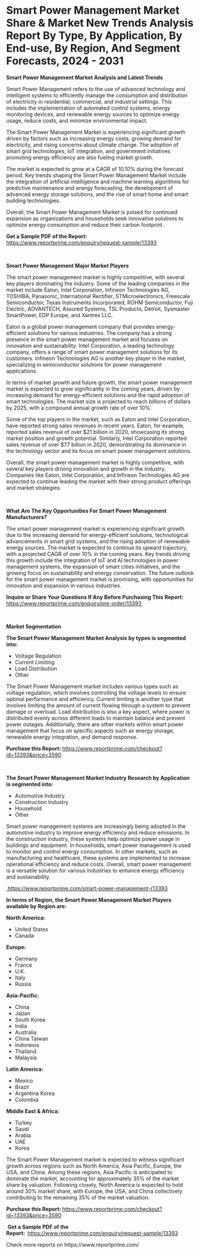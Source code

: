 <p><h1>Smart Power Management Market Share & Market New Trends Analysis Report By Type, By Application, By End-use, By Region, And Segment Forecasts, 2024 - 2031</h1></p><p><strong>Smart Power Management Market Analysis and Latest Trends</strong></p>
<p><p>Smart Power Management refers to the use of advanced technology and intelligent systems to efficiently manage the consumption and distribution of electricity in residential, commercial, and industrial settings. This includes the implementation of automated control systems, energy monitoring devices, and renewable energy sources to optimize energy usage, reduce costs, and minimize environmental impact.</p><p>The Smart Power Management Market is experiencing significant growth driven by factors such as increasing energy costs, growing demand for electricity, and rising concerns about climate change. The adoption of smart grid technologies, IoT integration, and government initiatives promoting energy efficiency are also fueling market growth.</p><p>The market is expected to grow at a CAGR of 10.10% during the forecast period. Key trends shaping the Smart Power Management Market include the integration of artificial intelligence and machine learning algorithms for predictive maintenance and energy forecasting, the development of advanced energy storage solutions, and the rise of smart home and smart building technologies.</p><p>Overall, the Smart Power Management Market is poised for continued expansion as organizations and households seek innovative solutions to optimize energy consumption and reduce their carbon footprint.</p></p>
<p><strong>Get a Sample PDF of the Report:&nbsp;</strong> <a href="https://www.reportprime.com/enquiry/request-sample/13393">https://www.reportprime.com/enquiry/request-sample/13393</a></p>
<p>&nbsp;</p>
<p><strong>Smart Power Management Major Market Players</strong></p>
<p><p>The smart power management market is highly competitive, with several key players dominating the industry. Some of the leading companies in the market include Eaton, Intel Corporation, Infineon Technologies AG, TOSHIBA, Panasonic, International Rectifier, STMicroelectronics, Freescale Semiconductor, Texas Instruments Incorporated, ROHM Semiconductor, Fuji Electric, ADVANTECH, Assured Systems, TSL Products, Detroit, Sysmaster SmartPower, EDP Europe, and Xantrex LLC. </p><p>Eaton is a global power management company that provides energy-efficient solutions for various industries. The company has a strong presence in the smart power management market and focuses on innovation and sustainability. Intel Corporation, a leading technology company, offers a range of smart power management solutions for its customers. Infineon Technologies AG is another key player in the market, specializing in semiconductor solutions for power management applications. </p><p>In terms of market growth and future growth, the smart power management market is expected to grow significantly in the coming years, driven by increasing demand for energy-efficient solutions and the rapid adoption of smart technologies. The market size is projected to reach billions of dollars by 2025, with a compound annual growth rate of over 10%.</p><p>Some of the top players in the market, such as Eaton and Intel Corporation, have reported strong sales revenues in recent years. Eaton, for example, reported sales revenue of over $21 billion in 2020, showcasing its strong market position and growth potential. Similarly, Intel Corporation reported sales revenue of over $77 billion in 2020, demonstrating its dominance in the technology sector and its focus on smart power management solutions. </p><p>Overall, the smart power management market is highly competitive, with several key players driving innovation and growth in the industry. Companies like Eaton, Intel Corporation, and Infineon Technologies AG are expected to continue leading the market with their strong product offerings and market strategies.</p></p>
<p>&nbsp;</p>
<p><strong>What Are The Key Opportunities For Smart Power Management Manufacturers?</strong></p>
<p><p>The smart power management market is experiencing significant growth due to the increasing demand for energy-efficient solutions, technological advancements in smart grid systems, and the rising adoption of renewable energy sources. The market is expected to continue its upward trajectory, with a projected CAGR of over 10% in the coming years. Key trends driving this growth include the integration of IoT and AI technologies in power management systems, the expansion of smart cities initiatives, and the growing focus on sustainability and energy conservation. The future outlook for the smart power management market is promising, with opportunities for innovation and expansion in various industries.</p></p>
<p><strong>Inquire or Share Your Questions If Any Before Purchasing This Report:</strong> <a href="https://www.reportprime.com/enquiry/pre-order/13393">https://www.reportprime.com/enquiry/pre-order/13393</a></p>
<p>&nbsp;</p>
<p><strong>Market Segmentation</strong></p>
<p><strong>The Smart Power Management Market Analysis by types is segmented into:</strong></p>
<p><ul><li>Voltage Regulation</li><li>Current Limiting</li><li>Load Distribution</li><li>Other</li></ul></p>
<p><p>The Smart Power Management market includes various types such as voltage regulation, which involves controlling the voltage levels to ensure optimal performance and efficiency. Current limiting is another type that involves limiting the amount of current flowing through a system to prevent damage or overload. Load distribution is also a key aspect, where power is distributed evenly across different loads to maintain balance and prevent power outages. Additionally, there are other markets within smart power management that focus on specific aspects such as energy storage, renewable energy integration, and demand response.</p></p>
<p><strong>Purchase this Report:&nbsp;</strong><a href="https://www.reportprime.com/checkout?id=13393&price=3590">https://www.reportprime.com/checkout?id=13393&price=3590</a></p>
<p>&nbsp;</p>
<p><strong>The Smart Power Management Market Industry Research by Application is segmented into:</strong></p>
<p><ul><li>Automotive Industry</li><li>Construction Industry</li><li>Household</li><li>Other</li></ul></p>
<p><p>Smart power management systems are increasingly being adopted in the automotive industry to improve energy efficiency and reduce emissions. In the construction industry, these systems help optimize power usage in buildings and equipment. In households, smart power management is used to monitor and control energy consumption. In other markets, such as manufacturing and healthcare, these systems are implemented to increase operational efficiency and reduce costs. Overall, smart power management is a versatile solution for various industries to enhance energy efficiency and sustainability.</p></p>
<p><a href="https://www.reportprime.com/smart-power-management-r13393">&nbsp;https://www.reportprime.com/smart-power-management-r13393</a></p>
<p><strong>In terms of Region, the Smart Power Management Market Players available by Region are:</strong></p>
<p>
    <p> <strong> North America: </strong>
        <ul>
            <li>United States</li>
            <li>Canada</li>
        </ul>
        </p> 
    <p> <strong> Europe: </strong>
        <ul>
            <li>Germany</li>
            <li>France</li>
            <li>U.K.</li>
            <li>Italy</li>
            <li>Russia</li>
        </ul>
        </p> 
    <p> <strong> Asia-Pacific: </strong>
        <ul>
            <li>China</li>
            <li>Japan</li>
            <li>South Korea</li>
            <li>India</li>
            <li>Australia</li>
            <li>China Taiwan</li>
            <li>Indonesia</li>
            <li>Thailand</li>
            <li>Malaysia</li>
        </ul>
        </p> 
    <p> <strong> Latin America: </strong>
        <ul>
            <li>Mexico</li>
            <li>Brazil</li>
            <li>Argentina Korea</li>
            <li>Colombia</li>
        </ul>
        </p> 
    <p> <strong> Middle East & Africa: </strong>
        <ul>
            <li>Turkey</li>
            <li>Saudi</li>
            <li>Arabia</li>
            <li>UAE</li>
            <li>Korea</li>
        </ul>
    </p>
    </p>
<p><p>The Smart Power Management market is expected to witness significant growth across regions such as North America, Asia Pacific, Europe, the USA, and China. Among these regions, Asia Pacific is anticipated to dominate the market, accounting for approximately 35% of the market share by valuation. Following closely, North America is expected to hold around 30% market share, with Europe, the USA, and China collectively contributing to the remaining 35% of the market valuation.</p></p>
<p><strong>Purchase this Report: </strong><a href="https://www.reportprime.com/checkout?id=13393&price=3590">https://www.reportprime.com/checkout?id=13393&price=3590</a></p>
<p>&nbsp;<strong>Get a Sample PDF of the Report:&nbsp;&nbsp;</strong><a href="https://www.reportprime.com/enquiry/request-sample/13393">https://www.reportprime.com/enquiry/request-sample/13393</a></p>
<p><strong></strong></p>
<p>Check more reports on https://www.reportprime.com/</p>
